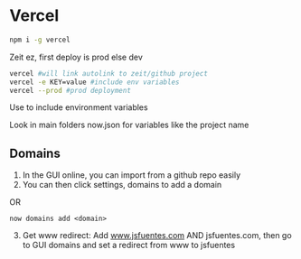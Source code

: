 # Vercel

```bash
npm i -g vercel
```

Zeit ez, first deploy is prod else dev

```bash
vercel #will link autolink to zeit/github project
vercel -e KEY=value #include env variables
vercel --prod #prod deployment
```

Use to include environment variables

Look in main folders now.json for variables like the project name

## Domains

1. In the GUI online, you can import from a github repo easily
2. You can then click settings, domains to add a domain

OR

```
now domains add <domain>
```

3. Get www redirect: Add www.jsfuentes.com AND jsfuentes.com, then go to GUI domains and set a redirect from www to jsfuentes



